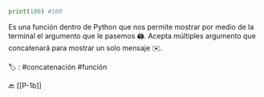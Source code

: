 ```python title:print.py
print(100) #100
```

Es una función dentro de Python que nos permite mostrar por medio de la terminal el argumento que le pasemos 🖨️. Acepta múltiples argumento que concatenará para mostrar un solo mensaje ✉️. 

🏷️ : #concatenación #función 

🔙 [[P-1b]]